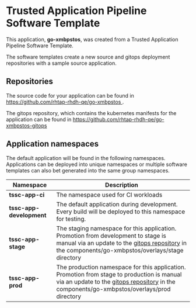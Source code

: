 # Trusted Application Pipeline Software Template

This application, **go-xmbpstos**, was created from a Trusted Application Pipeline Software Template.

The software templates create a new source and gitops deployment repositories with a sample source application. 

## Repositories

The source code for your application can be found in [https://github.com/rhtap-rhdh-qe/go-xmbpstos ](https://github.com/rhtap-rhdh-qe/go-xmbpstos ).
 
The gitops repository, which contains the kubernetes manifests for the application can be found in 
[https://github.com/rhtap-rhdh-qe/go-xmbpstos-gitops ](https://github.com/rhtap-rhdh-qe/go-xmbpstos-gitops ) 

## Application namespaces 

The default application will be found in the following namespaces. Applications can be deployed into unique namespaces or multiple software templates can also bet generated into the same group namespaces.  

|  Namespace   |  Description   |  
| -------- | -------- |
| **tssc-app-ci** | The namespace used for CI workloads |
| **tssc-app-development** | The default application during development. Every build will be deployed to this namespace for testing. |
| **tssc-app-stage** | The staging namespace for this application. Promotion from development to stage is manual via an update to the [gitops repository](https://github.com/rhtap-rhdh-qe/go-xmbpstos-gitops ) in the components/go-xmbpstos/overlays/stage directory |
| **tssc-app-prod** | The production namespace for this application. Promotion from stage to production is manual via an update to the [gitops repository](https://github.com/rhtap-rhdh-qe/go-xmbpstos-gitops ) in the components/go-xmbpstos/overlays/prod directory |